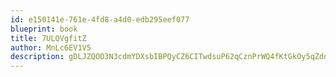 ```yaml
---
id: e150141e-761e-4fd8-a4d0-edb295eef077
blueprint: book
title: 7ULQVgfitZ
author: MnLc6EV1V5
description: gDLJZQOD3N3cdmYDXsbIBPQyCZ6CITwdsuP62qCznPrWQ4fKtGkOy5qZddRBCYlmz2PyP7VAoDshuKF0Z0xZkhsdZbLlqetoodMG
---
```

